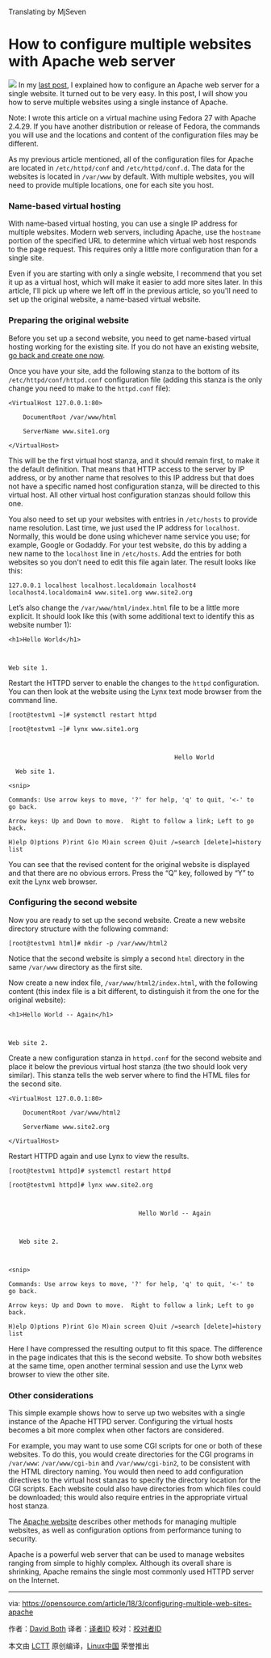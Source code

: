 Translating by MjSeven


How to configure multiple websites with Apache web server
======

![](https://opensource.com/sites/default/files/styles/image-full-size/public/lead-images/apache-feathers.jpg?itok=fnrpsu3G)
In my [last post][1], I explained how to configure an Apache web server for a single website. It turned out to be very easy. In this post, I will show you how to serve multiple websites using a single instance of Apache.

Note: I wrote this article on a virtual machine using Fedora 27 with Apache 2.4.29. If you have another distribution or release of Fedora, the commands you will use and the locations and content of the configuration files may be different.

As my previous article mentioned, all of the configuration files for Apache are located in `/etc/httpd/conf` and `/etc/httpd/conf.d`. The data for the websites is located in `/var/www` by default. With multiple websites, you will need to provide multiple locations, one for each site you host.

### Name-based virtual hosting

With name-based virtual hosting, you can use a single IP address for multiple websites. Modern web servers, including Apache, use the `hostname` portion of the specified URL to determine which virtual web host responds to the page request. This requires only a little more configuration than for a single site.

Even if you are starting with only a single website, I recommend that you set it up as a virtual host, which will make it easier to add more sites later. In this article, I'll pick up where we left off in the previous article, so you'll need to set up the original website, a name-based virtual website.

### Preparing the original website

Before you set up a second website, you need to get name-based virtual hosting working for the existing site. If you do not have an existing website, [go back and create one now][1].

Once you have your site, add the following stanza to the bottom of its `/etc/httpd/conf/httpd.conf` configuration file (adding this stanza is the only change you need to make to the `httpd.conf` file):
```
<VirtualHost 127.0.0.1:80>

    DocumentRoot /var/www/html

    ServerName www.site1.org

</VirtualHost>

```

This will be the first virtual host stanza, and it should remain first, to make it the default definition. That means that HTTP access to the server by IP address, or by another name that resolves to this IP address but that does not have a specific named host configuration stanza, will be directed to this virtual host. All other virtual host configuration stanzas should follow this one.

You also need to set up your websites with entries in `/etc/hosts` to provide name resolution. Last time, we just used the IP address for `localhost`. Normally, this would be done using whichever name service you use; for example, Google or Godaddy. For your test website, do this by adding a new name to the `localhost` line in `/etc/hosts`. Add the entries for both websites so you don't need to edit this file again later. The result looks like this:
```
127.0.0.1 localhost localhost.localdomain localhost4 localhost4.localdomain4 www.site1.org www.site2.org

```

Let’s also change the `/var/www/html/index.html` file to be a little more explicit. It should look like this (with some additional text to identify this as website number 1):
```
<h1>Hello World</h1>



Web site 1.

```

Restart the HTTPD server to enable the changes to the `httpd` configuration. You can then look at the website using the Lynx text mode browser from the command line.
```
[root@testvm1 ~]# systemctl restart httpd

[root@testvm1 ~]# lynx www.site1.org



                                              Hello World

  Web site 1.

<snip>

Commands: Use arrow keys to move, '?' for help, 'q' to quit, '<-' to go back.

Arrow keys: Up and Down to move.  Right to follow a link; Left to go back.

H)elp O)ptions P)rint G)o M)ain screen Q)uit /=search [delete]=history list

```

You can see that the revised content for the original website is displayed and that there are no obvious errors. Press the “Q” key, followed by “Y” to exit the Lynx web browser.

### Configuring the second website

Now you are ready to set up the second website. Create a new website directory structure with the following command:
```
[root@testvm1 html]# mkdir -p /var/www/html2

```

Notice that the second website is simply a second `html` directory in the same `/var/www` directory as the first site.

Now create a new index file, `/var/www/html2/index.html`, with the following content (this index file is a bit different, to distinguish it from the one for the original website):
```
<h1>Hello World -- Again</h1>



Web site 2.

```

Create a new configuration stanza in `httpd.conf` for the second website and place it below the previous virtual host stanza (the two should look very similar). This stanza tells the web server where to find the HTML files for the second site.
```
<VirtualHost 127.0.0.1:80>

    DocumentRoot /var/www/html2

    ServerName www.site2.org

</VirtualHost>

```

Restart HTTPD again and use Lynx to view the results.
```
[root@testvm1 httpd]# systemctl restart httpd

[root@testvm1 httpd]# lynx www.site2.org



                                    Hello World -- Again



   Web site 2.



<snip>

Commands: Use arrow keys to move, '?' for help, 'q' to quit, '<-' to go back.

Arrow keys: Up and Down to move.  Right to follow a link; Left to go back.

H)elp O)ptions P)rint G)o M)ain screen Q)uit /=search [delete]=history list

```

Here I have compressed the resulting output to fit this space. The difference in the page indicates that this is the second website. To show both websites at the same time, open another terminal session and use the Lynx web browser to view the other site.

### Other considerations

This simple example shows how to serve up two websites with a single instance of the Apache HTTPD server. Configuring the virtual hosts becomes a bit more complex when other factors are considered.

For example, you may want to use some CGI scripts for one or both of these websites. To do this, you would create directories for the CGI programs in `/var/www`: `/var/www/cgi-bin` and `/var/www/cgi-bin2`, to be consistent with the HTML directory naming. You would then need to add configuration directives to the virtual host stanzas to specify the directory location for the CGI scripts. Each website could also have directories from which files could be downloaded; this would also require entries in the appropriate virtual host stanza.

The [Apache website][2] describes other methods for managing multiple websites, as well as configuration options from performance tuning to security.

Apache is a powerful web server that can be used to manage websites ranging from simple to highly complex. Although its overall share is shrinking, Apache remains the single most commonly used HTTPD server on the Internet.

--------------------------------------------------------------------------------

via: https://opensource.com/article/18/3/configuring-multiple-web-sites-apache

作者：[David Both][a]
译者：[译者ID](https://github.com/译者ID)
校对：[校对者ID](https://github.com/校对者ID)

本文由 [LCTT](https://github.com/LCTT/TranslateProject) 原创编译，[Linux中国](https://linux.cn/) 荣誉推出

[a]:https://opensource.com/users/dboth
[1]:https://opensource.com/article/18/2/how-configure-apache-web-server
[2]:https://httpd.apache.org/docs/2.4/
